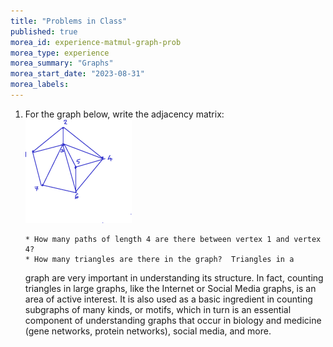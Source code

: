 ```yaml
---
title: "Problems in Class"
published: true
morea_id: experience-matmul-graph-prob
morea_type: experience
morea_summary: "Graphs"
morea_start_date: "2023-08-31"
morea_labels:
---
```


1. For the graph below, write the adjacency matrix:
    ![Triangles](triangles.png "Graphs")

       * How many paths of length 4 are there between vertex 1 and vertex 4?
	   * How many triangles are there in the graph?  Triangles in a
   graph are very important in understanding its structure. In fact,
   counting triangles in large graphs, like the Internet or Social
   Media graphs, is an area of active interest. It is also used as a basic
   ingredient in counting subgraphs of many kinds, or motifs, which in
   turn is an essential component of understanding graphs that occur in 
   biology and medicine (gene networks, protein networks), social media,
   and more.
